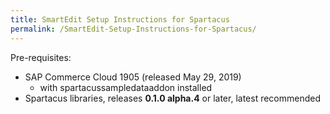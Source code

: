 ```yaml
---
title: SmartEdit Setup Instructions for Spartacus
permalink: /SmartEdit-Setup-Instructions-for-Spartacus/
---
```


Pre-requisites:

- SAP Commerce Cloud 1905 (released May 29, 2019)
  - with spartacussampledataaddon installed
- Spartacus libraries, releases **0.1.0 alpha.4** or later, latest recommended
